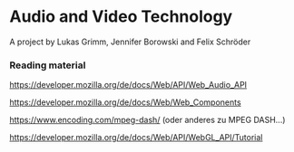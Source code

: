 # Audio and Video Technology

A project by Lukas Grimm, Jennifer Borowski and Felix Schröder

### Reading material

https://developer.mozilla.org/de/docs/Web/API/Web_Audio_API

https://developer.mozilla.org/de/docs/Web/Web_Components

https://www.encoding.com/mpeg-dash/ (oder anderes zu MPEG DASH...)

https://developer.mozilla.org/de/docs/Web/API/WebGL_API/Tutorial

